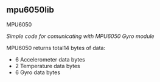 ## mpu6050lib
MPU6050 

*Simple code for comunicating with MPU6050 Gyro module*

MPU6050 returns total14 bytes of data:
* 6 Accelerometer data bytes
* 2 Temperature data bytes
* 6 Gyro data bytes
